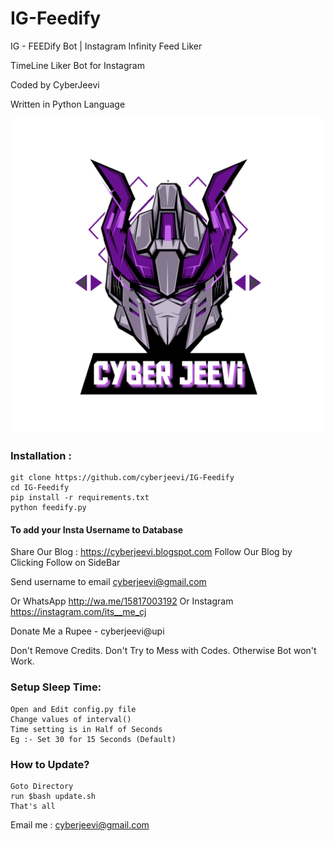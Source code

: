 # IG-Feedify
IG - FEEDify Bot | Instagram Infinity Feed Liker 

TimeLine Liker Bot for Instagram

Coded by CyberJeevi

Written in Python Language

<a href="https://youtube.com/c/CYBERARENA"><img src="1617046401067.png"></a>

### Installation :
```
git clone https://github.com/cyberjeevi/IG-Feedify
cd IG-Feedify
pip install -r requirements.txt
python feedify.py
```
#### To add your Insta Username to Database

Share Our Blog : https://cyberjeevi.blogspot.com
Follow Our Blog by Clicking Follow on SideBar

Send username to email cyberjeevi@gmail.com

Or WhatsApp http://wa.me/15817003192
Or Instagram https://instagram.com/its__me_cj

Donate Me a Rupee - cyberjeevi@upi 


Don't Remove Credits.
Don't Try to Mess with Codes.
Otherwise Bot won't Work.

### Setup Sleep Time:
```
Open and Edit config.py file
Change values of interval() 
Time setting is in Half of Seconds
Eg :- Set 30 for 15 Seconds (Default)
```

### How to Update?
```
Goto Directory
run $bash update.sh
That's all
```
Email me : cyberjeevi@gmail.com
